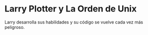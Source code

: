 # Larry Plotter y La Orden de Unix

Larry desarrolla sus habilidades y su código se vuelve 
cada vez más peligroso.
